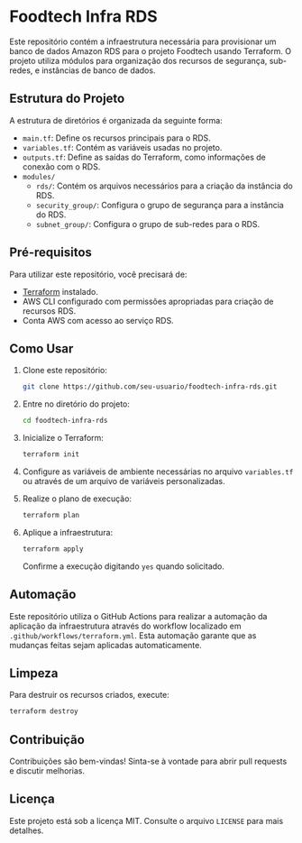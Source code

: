 
# Foodtech Infra RDS
 
Este repositório contém a infraestrutura necessária para provisionar um banco de dados Amazon RDS para o projeto Foodtech usando Terraform. O projeto utiliza módulos para organização dos recursos de segurança, sub-redes, e instâncias de banco de dados.
 
## Estrutura do Projeto

A estrutura de diretórios é organizada da seguinte forma:

- `main.tf`: Define os recursos principais para o RDS.
- `variables.tf`: Contém as variáveis usadas no projeto.
- `outputs.tf`: Define as saídas do Terraform, como informações de conexão com o RDS.
- `modules/`
  - `rds/`: Contém os arquivos necessários para a criação da instância do RDS.
  - `security_group/`: Configura o grupo de segurança para a instância do RDS.
  - `subnet_group/`: Configura o grupo de sub-redes para o RDS.

## Pré-requisitos

Para utilizar este repositório, você precisará de:

- [Terraform](https://www.terraform.io/downloads) instalado.
- AWS CLI configurado com permissões apropriadas para criação de recursos RDS.
- Conta AWS com acesso ao serviço RDS.

## Como Usar

1. Clone este repositório:

   ```bash
   git clone https://github.com/seu-usuario/foodtech-infra-rds.git
   ```

2. Entre no diretório do projeto:

   ```bash
   cd foodtech-infra-rds
   ```

3. Inicialize o Terraform:

   ```bash
   terraform init
   ```

4. Configure as variáveis de ambiente necessárias no arquivo `variables.tf` ou através de um arquivo de variáveis personalizadas.

5. Realize o plano de execução:

   ```bash
   terraform plan
   ```

6. Aplique a infraestrutura:

   ```bash
   terraform apply
   ```

   Confirme a execução digitando `yes` quando solicitado.

## Automação

Este repositório utiliza o GitHub Actions para realizar a automação da aplicação da infraestrutura através do workflow localizado em `.github/workflows/terraform.yml`. Esta automação garante que as mudanças feitas sejam aplicadas automaticamente.

## Limpeza

Para destruir os recursos criados, execute:

```bash
terraform destroy
```

## Contribuição

Contribuições são bem-vindas! Sinta-se à vontade para abrir pull requests e discutir melhorias.

## Licença

Este projeto está sob a licença MIT. Consulte o arquivo `LICENSE` para mais detalhes.
